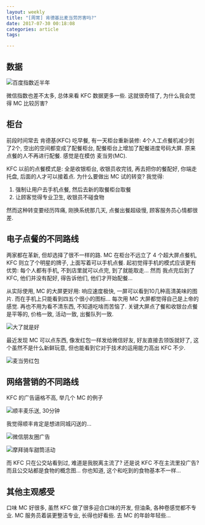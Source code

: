```yaml
---
layout: weekly
title: "[周常] 肯德基比麦当劳厉害吗?"
date: 2017-07-30 00:18:08
categories: article
tags:

---
```


## 数据

![百度指数近半年](http://upload-images.jianshu.io/upload_images/1286586-05037955515204b3.png?imageMogr2/auto-orient/strip%7CimageView2/2/w/1240)

微信指数也差不太多, 总体来看 KFC 数据更多一些. 这就很奇怪了, 为什么我会觉得 MC 比较厉害? 

## 柜台

前段时间常去 肯德基(KFC) 吃早餐, 有一天柜台重新装修: 4个人工点餐机减少到了2个, 空出的空间都变成了配餐柜台, 配餐柜台上增加了配餐进度号码大屏. 原来点餐的人不再进行配餐. 感觉是在模仿 麦当劳(MC).

KFC 以前的点餐模式是: 全是收银柜台, 收银员收完钱, 再去把你的餐配好, 你端走托盘, 后面的人才可以接着点. 为什么要做出 MC 试的转变? 我觉得:

1. 强制让用户去手机点餐, 然后去新的取餐柜台取餐
2. 让顾客觉得专业卫生, 收银员不碰食物

然而这种转变要经历阵痛, 刚换系统那几天, 点餐出餐超级慢, 顾客服务员心情都很差.

## 电子点餐的不同路线

两家都在革新, 但却选择了很不一样的路. MC 在柜台不远立了 4 个超大屏点餐机, KFC 则立了个明星的牌子, 上面写着可以手机点餐. 起初觉得手机的模式应该更有优势: 每个人都有手机, 不到店里就可以点完, 到了就能取走... 然而 我点完后到了 KFC, 他们并没有配好, 得告诉他们, 他们才开始配餐...

从实际使用, MC 的大屏更好用: 响应速度极快, 一屏可以看到10几种高清美味的图片. 而在手机上只能看到四五个很小的图标... 每次用 MC 大屏都觉得自己是上帝的感觉. 再也不用为看不清东西, 不知道吃啥而苦恼了. 关键大屏点了餐和收银台点餐是平等的, 价格一致, 活动一致, 出餐队列一致.

![大了就是好](http://upload-images.jianshu.io/upload_images/1286586-09a988879af53658.png?imageMogr2/auto-orient/strip%7CimageView2/2/w/1240)

最近发现 MC 可以点东西, 像发红包一样发给微信好友, 好友直接去领饭就好了, 这个虽然不是什么新鲜玩意, 但也能看到它对于技术的运用能力高出 KFC 不少.

![麦当劳红包](http://upload-images.jianshu.io/upload_images/1286586-b4814cced9f0162a.png?imageMogr2/auto-orient/strip%7CimageView2/2/w/1240)

## 网络营销的不同路线

KFC 的广告逼格不高, 举几个 MC 的例子

![顺丰麦乐送, 30分钟](http://upload-images.jianshu.io/upload_images/1286586-e9255c8523a77366.png?imageMogr2/auto-orient/strip%7CimageView2/2/w/1240)

我觉得顺丰肯定是想进同城闪送的...

![微信朋友圈广告](http://upload-images.jianshu.io/upload_images/1286586-06c76ca4b5b64281.png?imageMogr2/auto-orient/strip%7CimageView2/2/w/1240)

![摩拜骑车甜筒活动](http://upload-images.jianshu.io/upload_images/1286586-e204fd1b272641c5.png?imageMogr2/auto-orient/strip%7CimageView2/2/w/1240)

而 KFC 只在公交站看到过, 难道是我脱离主流了? 还是说 KFC 不在主流里投广告? 而且公交站都是食物的概念图... 你也知道, 这个和吃到的食物基本不一样...

## 其他主观感受

口味 MC 好很多, 虽然 KFC 做了很多迎合口味的开发, 但油条, 各种卷感觉都不专业. MC 服务员着装更整洁专业, 长得也好看些. 去 MC 的年龄年轻些...

